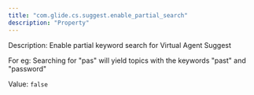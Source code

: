 ```yaml
---
title: "com.glide.cs.suggest.enable_partial_search"
description: "Property"
---
```


Description: Enable partial keyword search for Virtual Agent Suggest

For eg: Searching for "pas" will yield topics with the keywords "past" and "password"

Value: `false`